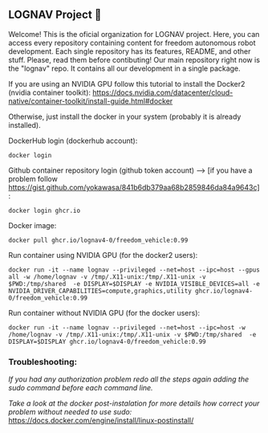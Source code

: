 ## LOGNAV Project 👋
Welcome! This is the oficial organization for LOGNAV project. Here, you can access every repository containing content for freedom autonomous robot development.
Each single repository has its features, README, and other stuff. Please, read them before contibuting!
Our main repository right now is the "lognav" repo. It contains all our development in a single package.


If you are using an NVIDIA GPU follow this tutorial to install the Docker2 (nvidia container toolkit): https://docs.nvidia.com/datacenter/cloud-native/container-toolkit/install-guide.html#docker

Otherwise, just install the docker in your system (probably it is already installed).

DockerHub login (dockerhub account):
```shell
docker login
```

Github container repository login (github token account) --> [if you have a problem follow https://gist.github.com/yokawasa/841b6db379aa68b2859846da84a9643c]:
```shell
docker login ghcr.io
```

Docker image:
```shell
docker pull ghcr.io/lognav4-0/freedom_vehicle:0.99
```

Run container using NVIDIA GPU (for the docker2 users):
```shell
docker run -it --name lognav --privileged --net=host --ipc=host --gpus all -w /home/lognav -v /tmp/.X11-unix:/tmp/.X11-unix -v $PWD:/tmp/shared  -e DISPLAY=$DISPLAY -e NVIDIA_VISIBLE_DEVICES=all -e NVIDIA_DRIVER_CAPABILITIES=compute,graphics,utility ghcr.io/lognav4-0/freedom_vehicle:0.99
```

Run container without NVIDIA GPU (for the docker users):
```shell
docker run -it --name lognav --privileged --net=host --ipc=host -w /home/lognav -v /tmp/.X11-unix:/tmp/.X11-unix -v $PWD:/tmp/shared  -e DISPLAY=$DISPLAY ghcr.io/lognav4-0/freedom_vehicle:0.99
```

### Troubleshooting:

_If you had any authorization problem redo all the steps again adding the sudo command before each command line._

_Take a look at the docker post-instalation for more details how correct your problem without needed to use sudo:_
https://docs.docker.com/engine/install/linux-postinstall/
